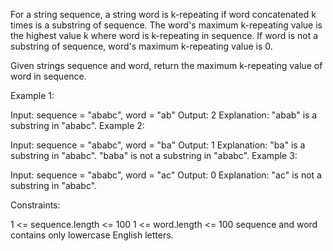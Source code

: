 For a string sequence, a string word is k-repeating if word concatenated k times is a substring of sequence. The word's maximum k-repeating value is the highest value k where word is k-repeating in sequence. If word is not a substring of sequence, word's maximum k-repeating value is 0.

Given strings sequence and word, return the maximum k-repeating value of word in sequence.

 

Example 1:

Input: sequence = "ababc", word = "ab"
Output: 2
Explanation: "abab" is a substring in "ababc".
Example 2:

Input: sequence = "ababc", word = "ba"
Output: 1
Explanation: "ba" is a substring in "ababc". "baba" is not a substring in "ababc".
Example 3:

Input: sequence = "ababc", word = "ac"
Output: 0
Explanation: "ac" is not a substring in "ababc". 
 

Constraints:

1 <= sequence.length <= 100
1 <= word.length <= 100
sequence and word contains only lowercase English letters.